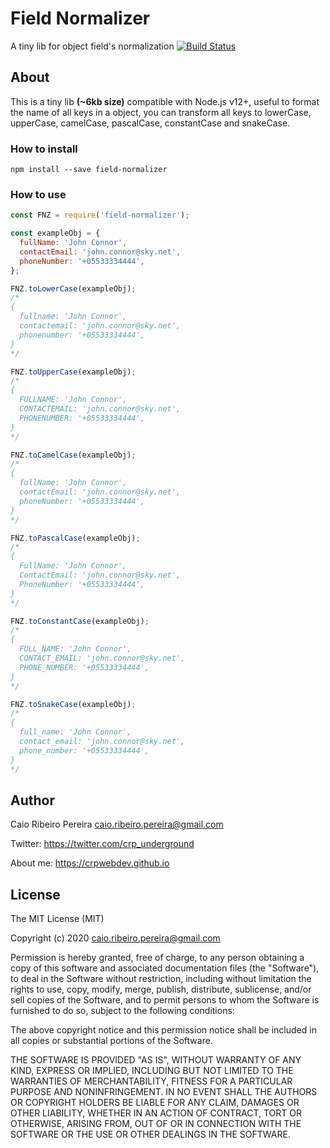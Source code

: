 # Field Normalizer

A tiny lib for object field's normalization [![Build Status](https://travis-ci.org/caio-ribeiro-pereira/field-normalizer.svg?branch=master)](https://travis-ci.org/caio-ribeiro-pereira/field-normalizer)

## About

This is a tiny lib **(~6kb size)** compatible with Node.js v12+, useful to format the name of all keys in a object, you can transform all keys to lowerCase, upperCase, camelCase, pascalCase, constantCase and snakeCase.


### How to install

```
npm install --save field-normalizer
```

### How to use

``` javascript
const FNZ = require('field-normalizer');

const exampleObj = {
  fullName: 'John Connor',
  contactEmail: 'john.connor@sky.net',
  phoneNumber: '+05533334444',
};

FNZ.toLowerCase(exampleObj);
/*
{
  fullname: 'John Connor',
  contactemail: 'john.connor@sky.net',
  phonenumber: '+05533334444',
}
*/

FNZ.toUpperCase(exampleObj);
/*
{
  FULLNAME: 'John Connor',
  CONTACTEMAIL: 'john.connor@sky.net',
  PHONENUMBER: '+05533334444',
}
*/

FNZ.toCamelCase(exampleObj);
/*
{
  fullName: 'John Connor',
  contactEmail: 'john.connor@sky.net',
  phoneNumber: '+05533334444',
}
*/

FNZ.toPascalCase(exampleObj);
/*
{
  FullName: 'John Connor',
  ContactEmail: 'john.connor@sky.net',
  PhoneNumber: '+05533334444',
}
*/

FNZ.toConstantCase(exampleObj);
/*
{
  FULL_NAME: 'John Connor',
  CONTACT_EMAIL: 'john.connor@sky.net',
  PHONE_NUMBER: '+05533334444',
}
*/

FNZ.toSnakeCase(exampleObj);
/*
{
  full_name: 'John Connor',
  contact_email: 'john.connor@sky.net',
  phone_number: '+05533334444',
}
*/
```

## Author

Caio Ribeiro Pereira <caio.ribeiro.pereira@gmail.com>

Twitter: <https://twitter.com/crp_underground>

About me: <https://crpwebdev.github.io>

## License

The MIT License (MIT)

Copyright (c) 2020 caio.ribeiro.pereira@gmail.com

Permission is hereby granted, free of charge, to any person obtaining a copy
of this software and associated documentation files (the "Software"), to deal
in the Software without restriction, including without limitation the rights
to use, copy, modify, merge, publish, distribute, sublicense, and/or sell
copies of the Software, and to permit persons to whom the Software is
furnished to do so, subject to the following conditions:

The above copyright notice and this permission notice shall be included in
all copies or substantial portions of the Software.

THE SOFTWARE IS PROVIDED "AS IS", WITHOUT WARRANTY OF ANY KIND, EXPRESS OR
IMPLIED, INCLUDING BUT NOT LIMITED TO THE WARRANTIES OF MERCHANTABILITY,
FITNESS FOR A PARTICULAR PURPOSE AND NONINFRINGEMENT. IN NO EVENT SHALL THE
AUTHORS OR COPYRIGHT HOLDERS BE LIABLE FOR ANY CLAIM, DAMAGES OR OTHER
LIABILITY, WHETHER IN AN ACTION OF CONTRACT, TORT OR OTHERWISE, ARISING FROM,
OUT OF OR IN CONNECTION WITH THE SOFTWARE OR THE USE OR OTHER DEALINGS IN
THE SOFTWARE.

